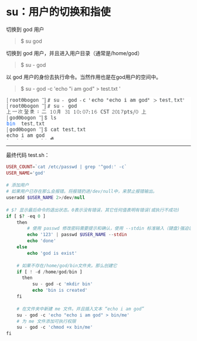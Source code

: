 # su：用户的切换和指使

切换到 god 用户

> $ su god

切换到 god 用户，并且进入用户目录（通常是/home/god）

> $ su - god

以 god 用户的身份去执行命令。当然作用也是在god用户的空间中。

> $ su - god -c 'echo "i am god" &gt; test.txt '

![](/assets/0abcb564-dce0-4663-82a4-69a18be43e1dimport.png)

---

最终代码 test.sh：

```php
USER_COUNT=`cat /etc/passwd | grep '^god:' -c`
USER_NAME='god'

# 添加用户
# 如果用户已存在那么会报错。将报错扔进/dev/null中，来禁止报错输出。
useradd $USER_NAME 2>/dev/null

# $? 显示最后命令的退出状态。0表示没有错误，其它任何值表明有错误(或执行不成功)
if [ $? -eq 0 ]
    then
        # 使用 passwd 修改密码需要提示和确认，使用 --stdin 标准输入（键盘)强迫设置
        echo '123' | passwd $USER_NAME --stdin
        echo 'done'
    else
        echo 'god is exist'

    # 如果不存在/home/god/bin文件夹。那么创建它
    if [ ! -d /home/god/bin ]
      then
          su - god -c 'mkdir bin'
          echo 'bin is created'
    fi

    # 在文件夹中新建 me 文件。并且插入文本 “echo i am god”
    su - god -c 'echo "echo i am god" > bin/me'
    # 为 me 文件添加可执行权限
    su - god -c 'chmod +x bin/me'
fi
```



